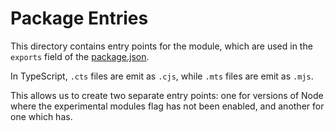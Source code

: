 # Package Entries

This directory contains entry points for the module, which are used
in the `exports` field of the [package.json](../../package.json).

In TypeScript, `.cts` files are emit as `.cjs`, while `.mts` files are
emit as `.mjs`.

This allows us to create two separate entry points: one for versions of
Node where the experimental modules flag has not been enabled, and another
for one which has.
